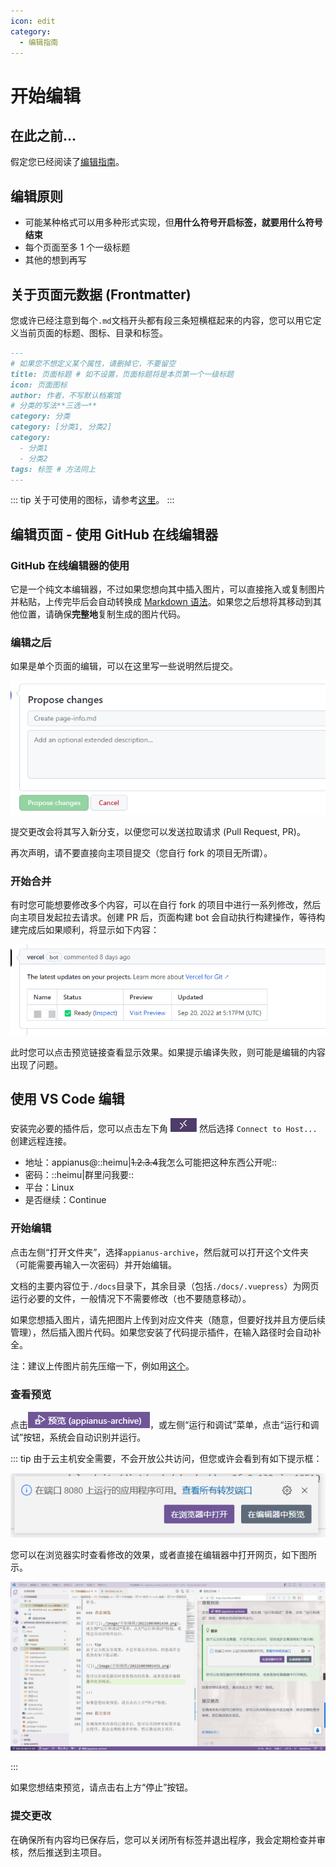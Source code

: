 ```yaml
---
icon: edit
category:
  - 编辑指南
---
```


# 开始编辑

## 在此之前...

假定您已经阅读了[编辑指南](./)。

## 编辑原则

- 可能某种格式可以用多种形式实现，但**用什么符号开启标签，就要用什么符号结束**
- 每个页面至多 1 个一级标题
- 其他的想到再写

## 关于页面元数据 (Frontmatter)

您或许已经注意到每个`.md`文档开头都有段三条短横框起来的内容，您可以用它定义当前页面的标题、图标、目录和标签。

```md
---
# 如果您不想定义某个属性，请删掉它，不要留空
title: 页面标题 # 如不设置，页面标题将是本页第一个一级标题
icon: 页面图标
author: 作者，不写默认档案馆
# 分类的写法**三选一**
category: 分类
category: [分类1, 分类2]
category:
  - 分类1
  - 分类2
tags: 标签 # 方法同上
---
```

::: tip
关于可使用的图标，请参考[这里](https://nemo1166.github.io/akicons/)。
:::

## 编辑页面 - 使用 GitHub 在线编辑器

### GitHub 在线编辑器的使用

它是一个纯文本编辑器，不过如果您想向其中插入图片，可以直接拖入或复制图片并粘贴，上传完毕后会自动转换成 [Markdown 语法](./md-show.html#图片)。如果您之后想将其移动到其他位置，请确保**完整地**复制生成的图片代码。

### 编辑之后

如果是单个页面的编辑，可以在这里写一些说明然后提交。

![提交](./image/开始编辑/1664387929637.png)

提交更改会将其写入新分支，以便您可以发送拉取请求 (Pull Request, PR)。

再次声明，请不要直接向主项目提交（您自行 fork 的项目无所谓）。

### 开始合并

有时您可能想要修改多个内容，可以在自行 fork 的项目中进行一系列修改，然后向主项目发起拉去请求。创建 PR 后，页面构建 bot 会自动执行构建操作，等待构建完成后如果顺利，将显示如下内容：

![](./image/开始编辑/1664388195045.png)

此时您可以点击预览链接查看显示效果。如果提示编译失败，则可能是编辑的内容出现了问题。

## 使用 VS Code 编辑

安装完必要的插件后，您可以点击左下角 ![](./image/开始编辑/1664724389112.png) 然后选择 `Connect to Host...` 创建远程连接。

- 地址：appianus@::heimu|~~1.2.3.4~~我怎么可能把这种东西公开呢::
- 密码：::heimu|群里问我要::
- 平台：Linux
- 是否继续：Continue

### 开始编辑

点击左侧“打开文件夹”，选择`appianus-archive`，然后就可以打开这个文件夹（可能需要再输入一次密码）并开始编辑。

文档的主要内容位于`./docs`目录下，其余目录（包括`./docs/.vuepress`）为网页运行必要的文件，一般情况下不需要修改（也不要随意移动）。

如果您想插入图片，请先把图片上传到对应文件夹（随意，但要好找并且方便后续管理），然后插入图片代码。如果您安装了代码提示插件，在输入路径时会自动补全。

注：建议上传图片前先压缩一下，例如用[这个](https://www.iloveimg.com/zh-cn/compress-image)。

### 查看预览

点击![](./image/开始编辑/20221003001430.png)，或左侧“运行和调试”菜单，点击“运行和调试”按钮，系统会自动识别并运行。

::: tip
由于云主机安全需要，不会开放公共访问，但您或许会看到有如下提示框：

![](./image/开始编辑/20221003001431.png)

您可以在浏览器实时查看修改的效果，或者直接在编辑器中打开网页，如下图所示。

![](./image/开始编辑/20221003001432.png)

:::

如果您想结束预览，请点击右上方“停止”按钮。

### 提交更改

在确保所有内容均已保存后，您可以关闭所有标签并退出程序，我会定期检查并审核，然后推送到主项目。